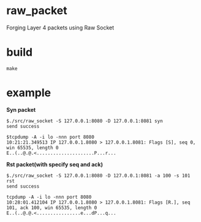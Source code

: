 # raw_packet

Forging Layer 4 packets using Raw Socket

# build 

```
make
```

# example

**Syn packet**

```
$./src/raw_socket -S 127.0.0.1:8080 -D 127.0.0.1:8081 syn
send success

$tcpdump -A -i lo -nnn port 8080
10:21:21.349513 IP 127.0.0.1.8080 > 127.0.0.1.8081: Flags [S], seq 0, win 65535, length 0
E..(..@.@.<.....................P...r...
```

**Rst packet(with specify seq and ack)**

```
$./src/raw_socket -S 127.0.0.1:8080 -D 127.0.0.1:8081 -a 100 -s 101 rst
send success

tcpdump -A -i lo -nnn port 8080
10:28:01.412104 IP 127.0.0.1.8080 > 127.0.0.1.8081: Flags [R.], seq 101, ack 100, win 65535, length 0
E..(..@.@.<................e...dP...q...
```
